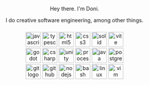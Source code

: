 <div align="center">
  <p>Hey there. I'm Doni.</p>
  <p>I do creative software engineering, among other things.</p>
</div>

###

<div align="center">
  <img src="https://skillicons.dev/icons?i=js" height="40" alt="javascript logo"  />
  <img src="https://skillicons.dev/icons?i=ts" height="40" alt="typescript logo"  />
  <img src="https://skillicons.dev/icons?i=html" height="40" alt="html5 logo"  />
  <img src="https://skillicons.dev/icons?i=css" height="40" alt="css3 logo"  />
  <img src="https://skillicons.dev/icons?i=solidjs" height="40" alt="solid logo"  />
  <img src="https://skillicons.dev/icons?i=vite" height="40" alt="vite logo"  />
</div>

<div align="center">
  <img src="https://skillicons.dev/icons?i=godot" height="40" alt="godot logo"  />
  <img src="https://skillicons.dev/icons?i=cs" height="40" alt="csharp logo"  />
  <img src="https://skillicons.dev/icons?i=unity" height="40" alt="unity logo"  />
  <img src="https://skillicons.dev/icons?i=processing" height="40" alt="processing logo"  />
  <img src="https://skillicons.dev/icons?i=java" height="40" alt="java logo"  />
  <img src="https://skillicons.dev/icons?i=postgres" height="40" alt="postgresql logo"  />
</div>

<div align="center">
  <img src="https://skillicons.dev/icons?i=git" height="40" alt="git logo"  />
  <img src="https://skillicons.dev/icons?i=github" height="40" alt="github logo"  />
  <img src="https://skillicons.dev/icons?i=nodejs" height="40" alt="nodejs logo"  />
  <img src="https://skillicons.dev/icons?i=bash" height="40" alt="bash logo"  />
  <img src="https://skillicons.dev/icons?i=arch" height="40" alt="linux logo"  />
  <img src="https://skillicons.dev/icons?i=vim" height="40" alt="vim logo"  />
</div>
